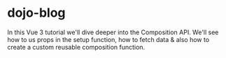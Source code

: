 # dojo-blog
 In this Vue 3 tutorial we'll dive deeper into the Composition API. We'll see how to us props in the setup function, how to fetch data &amp; also how to create a custom reusable composition function.
